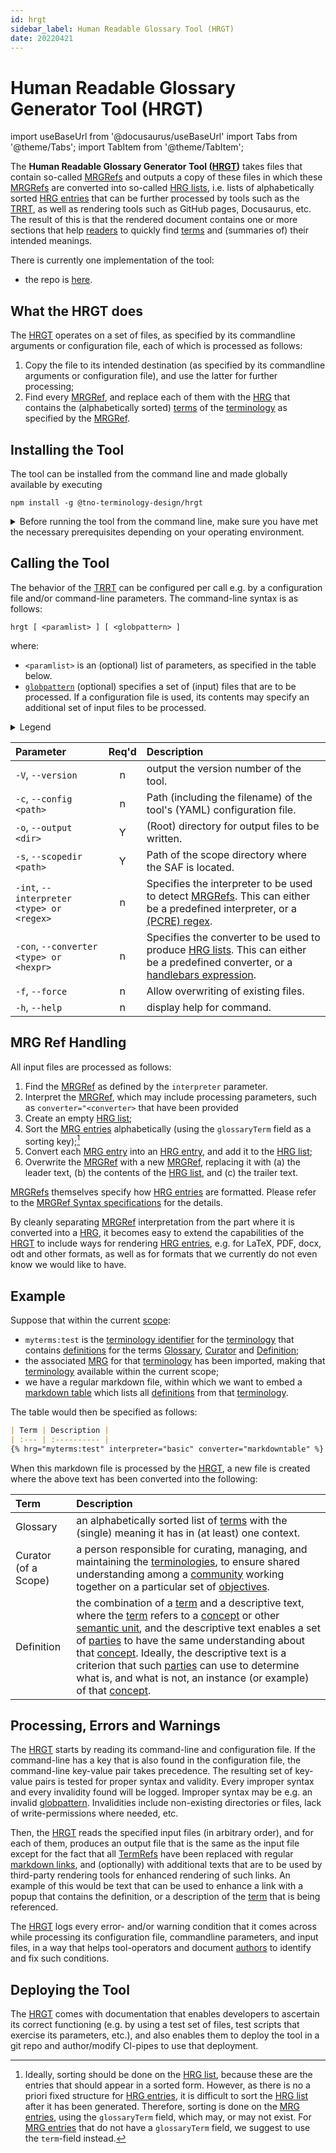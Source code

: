 ```yaml
---
id: hrgt
sidebar_label: Human Readable Glossary Tool (HRGT)
date: 20220421
---
```


# Human Readable Glossary Generator Tool (HRGT)

import useBaseUrl from '@docusaurus/useBaseUrl'
import Tabs from '@theme/Tabs';
import TabItem from '@theme/TabItem';

The **Human Readable Glossary Generator Tool ([HRGT](@))** takes files that contain so-called [MRGRefs](@) and outputs a copy of these files in which these [MRGRefs](@) are converted into so-called [HRG lists](@), i.e. lists of alphabetically sorted [HRG entries](@) that can be further processed by tools such as the [TRRT](@), as well as rendering tools such as GitHub pages, Docusaurus, etc. The result of this is that the rendered document contains one or more sections that help [readers](@) to quickly find [terms](@) and (summaries of) their intended meanings.

There is currently one implementation of the tool:

- the repo is [here](https://github.com/tno-terminology-design/tev2-tools).

## What the HRGT does

The [HRGT](@) operates on a set of files, as specified by its commandline arguments or configuration file, each of which is processed as follows:
1. Copy the file to its intended destination (as specified by its commandline arguments or configuration file), and use the latter for further processing;
2. Find every [MRGRef](@), and replace each of them with the [HRG](@) that contains the (alphabetically sorted) [terms](@) of the [terminology](@) as specified by the [MRGRef](@).

## Installing the Tool

The tool can be installed from the command line and made globally available by executing

~~~
npm install -g @tno-terminology-design/hrgt
~~~

<details>
  <summary>Before running the tool from the command line, make sure you have met the necessary prerequisites depending on your operating environment.</summary>

<Tabs
  defaultValue="cmd.exe"
  values={[
    {label: 'CMD.exe (Windows)', value: 'cmd.exe'},
    {label: 'PowerShell(Windows)', value: 'powershell'},
    {label: 'Bash (Linux/Mac)', value: 'bash'},
  ]}>

<TabItem value="cmd.exe"><br/>

1. **Node.js and NPM**: Ensure Node.js and NPM are installed.
2. **Global Installation**: If you have installed the package globally, confirm the global NPM modules path by running `npm config get prefix`. The global modules are usually stored under `<prefix>/node_modules`.
3. **Environment Variables**: Add the path to global NPM binaries to your system's PATH environment variable. This should be `<prefix>` on Windows. To add to PATH, you can edit your environment variables or run `set PATH=%PATH%;<prefix>` in the CMD.

</TabItem>
<TabItem value="powershell"><br/>

1. **Node.js and NPM**: Ensure Node.js and NPM are installed.
2. **Global Installation**: Check the global NPM modules path as in CMD.
3. **Environment Variables**: Update the PATH environment variable as in CMD. You can also use `$env:Path += ";<prefix>"` to update the PATH temporarily in the current PowerShell session.

</TabItem>
<TabItem value="bash"><br/>

1. **Node.js and NPM**: Ensure Node.js and NPM are installed.
2. **Global Installation**: If globally installed, run `npm config get prefix` to get the global modules path, usually `<prefix>/lib/node_modules`.
3. **Environment Variables**: Add the `<prefix>/bin` directory to your `PATH` if it's not already. You can do this by adding `export PATH=$PATH:<prefix>/bin` to your `~/.bashrc` or `~/.zshrc` file.

</TabItem>
</Tabs>
</details>

## Calling the Tool

The behavior of the [TRRT](@) can be configured per call e.g. by a configuration file and/or command-line parameters. The command-line syntax is as follows:

~~~
hrgt [ <paramlist> ] [ <globpattern> ]
~~~

where:

- `<paramlist>` is an (optional) list of parameters, as specified in the table below.
- [`globpattern`](https://en.wikipedia.org/wiki/Glob_(programming)#Syntax) (optional) specifies a set of (input) files that are to be processed. If a configuration file is used, its contents may specify an additional set of input files to be processed.

<details>
  <summary>Legend</summary>

The columns in the following table are defined as follows:
1. **`Parameter`** specifies the parameter and further specifications
2. **`Req'd`** specifies whether (`Y`) or not (`n`) the field is required to be present when the tool is being called. If required, it MUST either be present in the configuration file, or as a command-line parameter.
3. **`Description`** specifies the meaning of the `Value` field, and other things you may need to know, e.g. why it is needed, a required syntax, etc.

If a configuration file used, the long version of the parameter must be used (without the preceeding `--`).
</details>

| Parameter                                | Req'd | Description |
| :--------------------------------------- | :---: | :---------- |
| `-V`, `--version`                          | n | output the version number of the tool. |
| `-c`, `--config <path>`                    | n | Path (including the filename) of the tool's (YAML) configuration file. |
| `-o`, `--output <dir>`                     | Y | (Root) directory for output files to be written. |
| `-s`, `--scopedir <path>`                  | Y | Path of the scope directory where the SAF is located. |
| `-int`, `--interpreter <type> or <regex>`  | n | Specifies the interpreter to be used to detect [MRGRefs](@). This can either be a predefined interpreter, or a [(PCRE) regex](https://www.debuggex.com/cheatsheet/regex/pcre). |
| `-con`, `--converter <type> or <hexpr>`    | n | Specifies the converter to be used to produce [HRG lists](@). This can either be a predefined converter, or a [handlebars expression](https://handlebarsjs.com/guide/#what-is-handlebars). |
| `-f`, `--force`                            | n | Allow overwriting of existing files. |
| `-h`, `--help`                             | n | display help for command. |

## MRG Ref Handling

All input files are processed as follows:
1. Find the [MRGRef](@) as defined by the `interpreter` parameter.
2. Interpret the [MRGRef](@), which may include processing parameters, such as `converter="<converter>` that have been provided 
2. Create an empty [HRG list](@);
3. Sort the [MRG entries](@) alphabetically (using the `glossaryTerm` field as a sorting key);[^1]
4. Convert each [MRG entry](@) into an [HRG entry](@), and add it to the [HRG list](@);
5. Overwrite the [MRGRef](@) with a new [MRGRef](@), replacing it with (a) the leader text, (b) the contents of the [HRG list](@), and (c) the trailer text.

[^1]: Ideally, sorting should be done on the [HRG list](@), because these are the entries that should appear in a sorted form. However, as there is no a priori fixed structure for [HRG entries](@), it is difficult to sort the [HRG list](@) after it has been generated. Therefore, sorting is done on the [MRG entries](@), using the `glossaryTerm` field, which may, or may not exist. For [MRG entries](@) that do not have a `glossaryTerm` field, we suggest to use the `term`-field instead.

[MRGRefs](@) themselves specify how [HRG entries](@) are formatted. Please refer to the [MRGRef Syntax specifications](/docs/spec-syntax/mrg-ref-syntax) for the details.

By cleanly separating [MRGRef](@) interpretation from the part where it is converted into a [HRG](@), it becomes easy to extend the capabilities of the [HRGT](@) to include ways for rendering [HRG entries](@), e.g. for LaTeX, PDF, docx, odt and other formats, as well as for formats that we currently do not even know we would like to have.

## Example

Suppose that within the current [scope](@):
- `myterms:test` is the [terminology identifier](@) for the [terminology](@) that contains [definitions](@) for the terms [Glossary](@), [Curator](@) and [Definition](@);
- the associated [MRG](@) for that [terminology](@) has been imported, making that [terminology](@) available within the current scope;
- we have a regular markdown file, within which we want to embed a [markdown table](https://www.markdownguide.org/extended-syntax/#tables) which lists all [definitions](@) from that [terminology](@).

The table would then be specified as follows:

~~~ markdown
| Term | Description |
| :--- | :---------- |
{% hrg="myterms:test" interpreter="basic" converter="markdowntable" %}
~~~

When this markdown file is processed by the [HRGT](@), a new file is created where the above text has been converted into the following:

| Term | Description |
| :--- | :---------- |
| Glossary | an alphabetically sorted list of [terms](@) with the (single) meaning it has in (at least) one context. |
| Curator (of a Scope) | a person responsible for curating, managing, and maintaining the [terminologies](@), to ensure shared understanding among a [community](@) working together on a particular set of [objectives](@). |
| Definition | the combination of a [term](@) and a descriptive text, where the [term](@) refers to a [concept](@) or other [semantic unit](@), and the descriptive text enables a set of [parties](@) to have the same understanding about that [concept](@). Ideally, the descriptive text is a criterion that such [parties](@) can use to determine what is, and what is not, an instance (or example) of that [concept](@). |

## Processing, Errors and Warnings

The [HRGT](@) starts by reading its command-line and configuration file. If the command-line has a key that is also found in the configuration file, the command-line key-value pair takes precedence. The resulting set of key-value pairs is tested for proper syntax and validity. Every improper syntax and every invalidity found will be logged. Improper syntax may be e.g. an invalid [globpattern](https://en.wikipedia.org/wiki/Glob_(programming)#Syntax). Invalidities include non-existing directories or files, lack of write-permissions where needed, etc.

Then, the [HRGT](@) reads the specified input files (in arbitrary order), and for each of them, produces an output file that is the same as the input file except for the fact that all [TermRefs](@) have been replaced with regular [markdown links](https://www.markdownguide.org/basic-syntax/#links), and (optionally) with additional texts that are to be used by third-party rendering tools for enhanced rendering of such links. An example of this would be text that can be used to enhance a link with a popup that contains the definition, or a description of the [term](@) that is being referenced.

The [HRGT](@) logs every error- and/or warning condition that it comes across while processing its configuration file, commandline parameters, and input files, in a way that helps tool-operators and document [authors](@) to identify and fix such conditions.

## Deploying the Tool

The [HRGT](@) comes with documentation that enables developers to ascertain its correct functioning (e.g. by using a test set of files, test scripts that exercise its parameters, etc.), and also enables them to deploy the tool in a git repo and author/modify CI-pipes to use that deployment.
